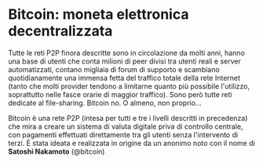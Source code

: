 Bitcoin: moneta elettronica decentralizzata
===========================================

Tutte le reti P2P finora descritte sono in circolazione da molti anni, hanno una base di utenti che conta milioni di peer divisi tra utenti reali e server automatizzati, contano migliaia di forum di supporto e scambiano quotidianamente una immensa fetta del traffico totale della rete Internet (tanto che molti provider tendono a limitarne quanto più possibile l'utilizzo, soprattutto nelle fasce orarie di maggior traffico).
Sono però tutte reti dedicate al file-sharing.
Bitcoin no. O almeno, non proprio...

Bitcoin è una rete P2P (intesa per tutti e tre i livelli descritti in precedenza) che mira a creare un sistema di valuta digitale priva di controllo centrale, con pagamenti effettuati direttamente tra gli utenti senza l'intervento di terzi.
È stata ideata e realizzata in origine da un anonimo noto con il nome di **Satoshi Nakamoto** (@bitcoin)

